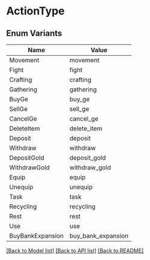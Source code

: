 # ActionType

## Enum Variants

| Name | Value |
|---- | -----|
| Movement | movement |
| Fight | fight |
| Crafting | crafting |
| Gathering | gathering |
| BuyGe | buy_ge |
| SellGe | sell_ge |
| CancelGe | cancel_ge |
| DeleteItem | delete_item |
| Deposit | deposit |
| Withdraw | withdraw |
| DepositGold | deposit_gold |
| WithdrawGold | withdraw_gold |
| Equip | equip |
| Unequip | unequip |
| Task | task |
| Recycling | recycling |
| Rest | rest |
| Use | use |
| BuyBankExpansion | buy_bank_expansion |


[[Back to Model list]](../README.md#documentation-for-models) [[Back to API list]](../README.md#documentation-for-api-endpoints) [[Back to README]](../README.md)


